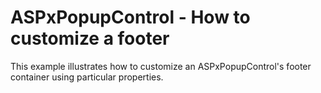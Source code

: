 # ASPxPopupControl - How to customize a footer


<p>This example illustrates how to customize an ASPxPopupControl's footer container using particular properties.</p>

<br/>


